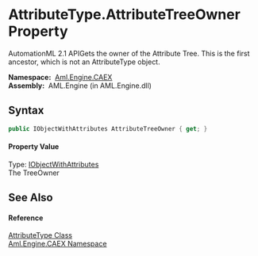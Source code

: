 AttributeType.AttributeTreeOwner Property
=========================================
AutomationML 2.1 APIGets the owner of the Attribute Tree. This is the first ancestor, which is not an AttributeType object.

  **Namespace:**  [Aml.Engine.CAEX][1]  
  **Assembly:**  AML.Engine (in AML.Engine.dll)

Syntax
------

```csharp
public IObjectWithAttributes AttributeTreeOwner { get; }
```

#### Property Value
Type: [IObjectWithAttributes][2]  
 The TreeOwner 

See Also
--------

#### Reference
[AttributeType Class][3]  
[Aml.Engine.CAEX Namespace][1]  

[1]: ../README.md
[2]: ../IObjectWithAttributes/README.md
[3]: README.md
[4]: https://www.automationml.org
[5]: ../../icons/logoShade.png